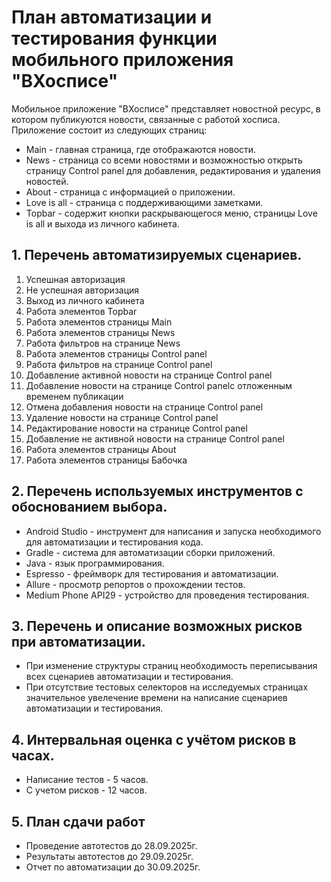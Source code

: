 # План автоматизации и тестирования функции мобильного приложения "ВХосписе"

Мобильное приложение "ВХосписе" представляет новостной ресурс, в котором публикуются новости, связанные с работой хосписа. Приложение состоит из следующих страниц: 
- Main - главная страница, где отображаются новости.
- News - страница со всеми новостями и возможностью открыть страницу Control panel для добавления, редактирования и удаления новостей.
- About - страница с информацией о приложении.
- Love is all - страница с поддерживающими заметками.
- Topbar - содержит кнопки раскрывающегося меню, страницы Love is all и выхода из личного кабинета.
  
## 1. Перечень автоматизируемых сценариев.

1. Успешная авторизация
2. Не успешная авторизация
3. Выход из личного кабинета
4. Работа элементов Topbar
5. Работа элементов страницы Main
6. Работа элементов страницы News
7. Работа фильтров на странице News
8. Работа элементов страницы Сontrol panel
9. Работа фильтров на странице Сontrol panel
10. Добавление активной новости на странице Сontrol panel
11. Добавление новости на странице Сontrol panelс отложенным временем публикации
12. Отмена добавления новости на странице Сontrol panel
13. Удаление новости на странице Сontrol panel
14. Редактирование новости на странице Сontrol panel
15. Добавление не активной новости на странице Сontrol panel
16. Работа элементов страницы About
17. Работа элементов страницы Бабочка 

## 2. Перечень используемых инструментов с обоснованием выбора.

- Android Studio - инструмент для написания и запуска необходимого для автоматизации и тестирования кода.
- Gradle - система для автоматизации сборки приложений.
- Java - язык программирования.
- Espresso - фреймворк для тестирования и автоматизации.
- Allure - просмотр репортов о прохождении тестов.
- Medium Phone API29 - устройство для проведения тестирования.

## 3. Перечень и описание возможных рисков при автоматизации.
- При изменение структуры страниц необходимость переписывания всех сценариев автоматизации и тестирования.
- При отсутствие тестовых селекторов на исследуемых страницах значительное увелечение времени на написание сценариев автоматизации и тестирования. 

## 4. Интервальная оценка с учётом рисков в часах.
- Написание тестов - 5 часов.
- С учетом рисков  - 12 часов.
  
## 5. План сдачи работ
- Проведение автотестов до 28.09.2025г.
- Результаты автотестов до 29.09.2025г.
- Отчет по автоматизации до 30.09.2025г.